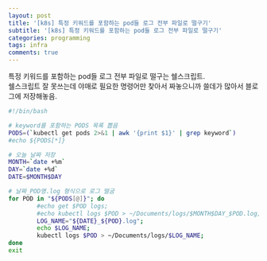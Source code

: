 ```yaml
---
layout: post
title: '[k8s] 특정 키워드를 포함하는 pod들 로그 전부 파일로 떨구기'
subtitle: '[k8s] 특정 키워드를 포함하는 pod들 로그 전부 파일로 떨구기'
categories: programming
tags: infra
comments: true
---
```


특정 키워드를 포함하는 pod들 로그 전부 파일로 떨구는 쉘스크립트.  
쉘스크립트 잘 못쓰는데 야매로 필요한 명령어만 찾아서 짜놓으니까 쓸데가 많아서 블로그에 저장해놓음.

```sh
#!/bin/bash

# keyword를 포함하는 PODS 목록 뽑음
PODS=(`kubectl get pods 2>&1 | awk '{print $1}' | grep keyword`)
#echo ${PODS[*]}

# 오늘 날짜 저장 
MONTH=`date +%m`
DAY=`date +%d`
DATE=$MONTH$DAY

# 날짜_POD명.log 형식으로 로그 떨굼 
for POD in "${PODS[@]}"; do
        #echo get $POD logs;
        #echo kubectl logs $POD > ~/Documents/logs/$MONTH$DAY_$POD.log;
        LOG_NAME="${DATE}_${POD}.log";
        echo $LOG_NAME;
        kubectl logs $POD > ~/Documents/logs/$LOG_NAME;
done
exit
```
